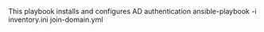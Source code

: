 This playbook installs and configures AD authentication
ansible-playbook -i inventory.ini join-domain.yml
